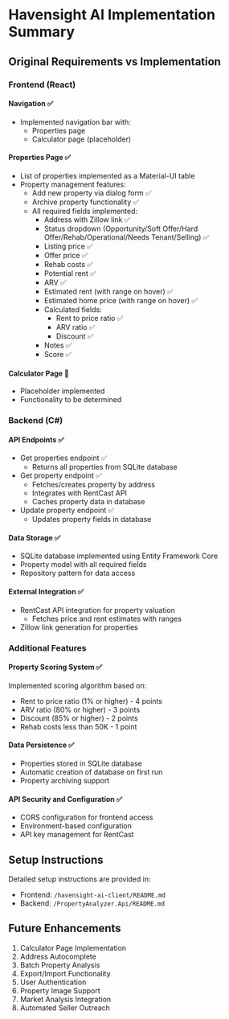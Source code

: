 # Havensight AI Implementation Summary

## Original Requirements vs Implementation

### Frontend (React)

#### Navigation ✅
- Implemented navigation bar with:
  - Properties page
  - Calculator page (placeholder)

#### Properties Page ✅
- List of properties implemented as a Material-UI table
- Property management features:
  - Add new property via dialog form ✅
  - Archive property functionality ✅
  - All required fields implemented:
    - Address with Zillow link ✅
    - Status dropdown (Opportunity/Soft Offer/Hard Offer/Rehab/Operational/Needs Tenant/Selling) ✅
    - Listing price ✅
    - Offer price ✅
    - Rehab costs ✅
    - Potential rent ✅
    - ARV ✅
    - Estimated rent (with range on hover) ✅
    - Estimated home price (with range on hover) ✅
    - Calculated fields:
      - Rent to price ratio ✅
      - ARV ratio ✅
      - Discount ✅
    - Notes ✅
    - Score ✅

#### Calculator Page 🚧
- Placeholder implemented
- Functionality to be determined

### Backend (C#)

#### API Endpoints ✅
- Get properties endpoint ✅
  - Returns all properties from SQLite database
- Get property endpoint ✅
  - Fetches/creates property by address
  - Integrates with RentCast API
  - Caches property data in database
- Update property endpoint ✅
  - Updates property fields in database

#### Data Storage ✅
- SQLite database implemented using Entity Framework Core
- Property model with all required fields
- Repository pattern for data access

#### External Integration ✅
- RentCast API integration for property valuation
  - Fetches price and rent estimates with ranges
- Zillow link generation for properties

### Additional Features

#### Property Scoring System ✅
Implemented scoring algorithm based on:
- Rent to price ratio (1% or higher) - 4 points
- ARV ratio (80% or higher) - 3 points
- Discount (85% or higher) - 2 points
- Rehab costs less than 50K - 1 point

#### Data Persistence ✅
- Properties stored in SQLite database
- Automatic creation of database on first run
- Property archiving support

#### API Security and Configuration ✅
- CORS configuration for frontend access
- Environment-based configuration
- API key management for RentCast

## Setup Instructions

Detailed setup instructions are provided in:
- Frontend: `/havensight-ai-client/README.md`
- Backend: `/PropertyAnalyzer.Api/README.md`

## Future Enhancements

1. Calculator Page Implementation
2. Address Autocomplete
3. Batch Property Analysis
4. Export/Import Functionality
5. User Authentication
6. Property Image Support
7. Market Analysis Integration
8. Automated Seller Outreach 